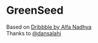 <h1>GreenSeed</h1>
Based on <a href="https://dribbble.com/shots/17219581-Landing-Page-Gardening-Shop-GreenSeed" target="_blank">Dribbble by Alfa Nadhya</a><br>
Thanks to <a href="https://github.com/dansalahi" target"_blank">@dansalahi</a>
